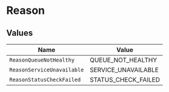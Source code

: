 # Reason


## Values

| Name                       | Value                      |
| -------------------------- | -------------------------- |
| `ReasonQueueNotHealthy`    | QUEUE_NOT_HEALTHY          |
| `ReasonServiceUnavailable` | SERVICE_UNAVAILABLE        |
| `ReasonStatusCheckFailed`  | STATUS_CHECK_FAILED        |